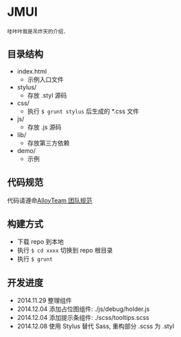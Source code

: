 # JMUI
    
    哇咔咔我是吊炸天的介绍.

## 目录结构

- index.html
    + 示例入口文件
- stylus/
    + 存放 .styl 源码
- css/
    + 执行 `$ grunt stylus` 后生成的 *.css 文件 
- js/
    + 存放 .js 源码
- lib/
    + 存放第三方依赖
- demo/
    + 示例

## 代码规范

代码请遵命[AlloyTeam 团队规范](http://alloyteam.github.io/code-guide/#css)

## 构建方式

- 下载 repo 到本地
-  执行 ` $ cd xxxx ` 切换到 repo 根目录
-  执行 ` $ grunt `



## 开发进度
    
- 2014.11.29 整理组件
- 2014.12.04 添加占位图组件: ./js/debug/holder.js
- 2014.12.04 添加提示条组件: ./scss/tooltips.scss
- 2014.12.08 使用 Stylus 替代 Sass, 重构部分 .scss 为 .styl  

